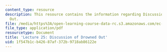 ```yaml
---
content_type: resource
description: This resource contains the information regarding Discussion of Drowned
  Out.
file: /media/https%3A/open-learning-course-data-rc.s3.amazonaws.com/ec-701j-d-lab-i-development-fall-2009/1f547b1cb42687af372b9718ab86122e_MITEC_701JF09_lec25_nb.pdf
file_type: application/pdf
resourcetype: Document
title: 'Lecture 25: Discussion of Drowned Out'
uid: 1f547b1c-b426-87af-372b-9718ab86122e
---
```

